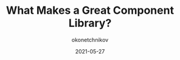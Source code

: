 ---
author: okonetchnikov
date: 2021-05-27
permalink: false
tags:
  - components
  - libraries
  - meta
target_url: https://www.component-driven.dev/articles/what-makes-a-great-component-library
title: What Makes a Great Component Library?
---